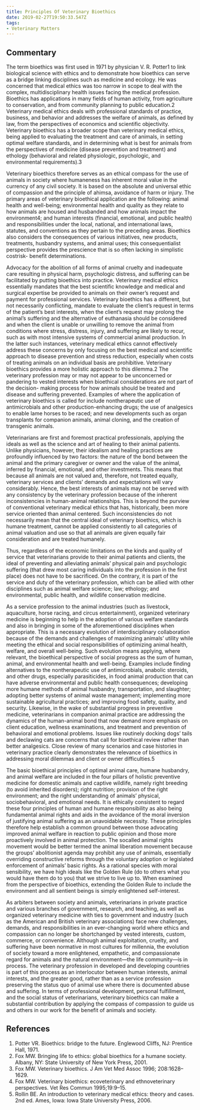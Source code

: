 ```yaml
---
title: Principles Of Veterinary Bioethics
date: 2019-02-27T19:50:33.547Z
tags:
- Veterinary Matters
---
```

## Commentary
The term bioethics was first used in 1971 by physician V. R. Potter1 to link biological science with ethics and to demonstrate how bioethics can serve as a bridge linking disciplines such as medicine and ecology. He was concerned that medical ethics was too narrow in scope to deal with the complex, multidisciplinary health issues facing the medical profession. Bioethics has applications in many fields of human activity, from agriculture to conservation, and from community planning to public education.2 Veterinary medical ethics deals with professional standards of practice, business, and behavior and addresses the welfare of animals, as defined by law, from the perspectives of economics and scientific objectivity. Veterinary bioethics has a broader scope than veterinary medical ethics, being applied to evaluating the treatment and care of animals, in setting optimal welfare standards, and in determining what is best for animals from the perspectives of medicine (disease prevention and treatment) and ethology (behavioral and related physiologic, psychologic, and environmental requirements).3 

Veterinary bioethics therefore serves as an ethical compass for the use of animals in society where humaneness has inherent moral value in the currency of any civil society. It is based on the absolute and universal ethic of compassion and the principle of ahimsa, avoidance of harm or injury. The primary areas of veterinary bioethical application are the following: animal health and well-being; environmental health and quality as they relate to how animals are housed and husbanded and how animals impact the environment4; and human interests (financial, emotional, and public health) and responsibilities under the local, national, and international laws, statutes, and conventions as they pertain to the preceding areas. Bioethics also considers the consequences of various initiatives, new products, treatments, husbandry systems, and animal uses; this consequentialist perspective provides the prescience that is so often lacking in simplistic costrisk- benefit determinations.

Advocacy for the abolition of all forms of animal cruelty and inadequate care resulting in physical harm, psychologic distress, and suffering can be facilitated by putting bioethics into practice. Veterinary medical ethics essentially mandates that the best scientific knowledge and medical and surgical expertise be provided to animals on their owner’s request and payment for professional services. Veterinary bioethics has a different, but not necessarily conflicting, mandate to evaluate the client’s request in terms of the patient’s best interests, when the client’s request may prolong the animal’s suffering and the alternative of euthanasia should be considered and when the client is unable or unwilling to remove the animal from conditions where stress, distress, injury, and suffering are likely to recur, such as with most intensive systems of commercial animal production. In the latter such instances, veterinary medical ethics cannot effectively address these concerns by only focusing on the best medical and scientific approach to disease prevention and stress reduction, especially when costs of treating animals on an individual basis are prohibitive. Veterinary bioethics provides a more holistic approach to this dilemma.2 The veterinary profession may or may not appear to be unconcerned or pandering to vested interests when bioethical considerations are not part of the decision- making process for how animals should be treated and disease and suffering prevented. Examples of where the application of veterinary bioethics is called for include nontherapeutic use of antimicrobials and other production-enhancing drugs; the use of analgesics to enable lame horses to be raced; and new developments such as organ transplants for companion animals, animal cloning, and the creation of transgenic animals.

Veterinarians are first and foremost practical professionals, applying the ideals as well as the science and art of healing to their animal patients. Unlike physicians, however, their idealism and healing practices are profoundly influenced by two factors: the nature of the bond between the animal and the primary caregiver or owner and the value of the animal, inferred by financial, emotional, and other investments. This means that because all animals are not valued and, therefore, not treated equally, veterinary services and clients’ demands and expectations will vary considerably. Hence, the best interests of animals may not be served with any consistency by the veterinary profession because of the inherent inconsistencies in human-animal relationships. This is beyond the purview of conventional veterinary medical ethics that has, historically, been more service oriented than animal centered. Such inconsistencies do not necessarily mean that the central ideal of veterinary bioethics, which is humane treatment, cannot be applied consistently to all categories of animal valuation and use so that all animals are given equally fair consideration and are treated humanely. 

Thus, regardless of the economic limitations on the kinds and quality of service that veterinarians provide to their animal patients and clients, the ideal of preventing and alleviating animals’ physical pain and psychologic suffering (that drew most caring individuals into the profession in the first place) does not have to be sacrificed. On the contrary, it is part of the service and duty of the veterinary profession, which can be allied with other disciplines such as animal welfare science; law; ethology; and environmental, public health, and wildlife conservation medicine.

As a service profession to the animal industries (such as livestock, aquaculture, horse racing, and circus entertainment), organized veterinary medicine is beginning to help in the adoption of various welfare standards and also in bringing in some of the aforementioned disciplines when appropriate. This is a necessary evolution of interdisciplinary collaboration because of the demands and challenges of maximizing animals’ utility while meeting the ethical and social responsibilities of optimizing animal health, welfare, and overall well-being. Such evolution means applying, where relevant, the bioethical perspective of social progress as the sum of human, animal, and environmental health and well-being. Examples include finding alternatives to the nontherapeutic use of antimicrobials, anabolic steroids, and other drugs, especially parasiticides, in food animal production that can have adverse environmental and public health consequences; developing more humane methods of animal husbandry, transportation, and slaughter; adopting better systems of animal waste management; implementing more sustainable agricultural practices; and improving food safety, quality, and security. Likewise, in the wake of substantial progress in preventive medicine, veterinarians in companion animal practice are addressing the dynamics of the human-animal bond that now demand more emphasis on client education, wellness examinations, and treatment and prevention of behavioral and emotional problems. Issues like routinely docking dogs’ tails and declawing cats are concerns that call for bioethical review rather than better analgesics. Close review of many scenarios and case histories in veterinary practice clearly demonstrates the relevance of bioethics in addressing moral dilemmas and client or owner difficulties.5 

The basic bioethical principles of optimal animal care, humane husbandry, and animal welfare are included in the four pillars of holistic preventive medicine for domestic animals and captive wildlife, namely right breeding (to avoid inherited disorders); right nutrition; provision of the right environment; and the right understanding of animals’ physical, sociobehavioral, and emotional needs. It is ethically consistent to regard these four principles of human and humane responsibility as also being fundamental animal rights and aids in the avoidance of the moral inversion of justifying animal suffering as an unavoidable necessity. These principles therefore help establish a common ground between those advocating improved animal welfare in reaction to public opinion and those more proactively involved in animal protection. The socalled animal rights movement would be better termed the animal liberation movement because the groups’ abolitionist agenda may prohibit any use of animals, essentially overriding constructive reforms through the voluntary adoption or legislated enforcement of animals’ basic rights. As a rational species with moral sensibility, we have high ideals like the Golden Rule (do to others what you would have them do to you) that we strive to live up to. When examined from the perspective of bioethics, extending the Golden Rule to include the environment and all sentient beings is simply enlightened self-interest.

As arbiters between society and animals, veterinarians in private practice and various branches of government, research, and teaching, as well as organized veterinary medicine with ties to government and industry (such as the American and British veterinary associations) face new challenges, demands, and responsibilities in an ever-changing world where ethics and compassion can no longer be shortchanged by vested interests, custom, commerce, or convenience. Although animal exploitation, cruelty, and suffering have been normative in most cultures for millennia, the evolution of society toward a more enlightened, empathetic, and compassionate regard for animals and the natural environment—the life community—is in process. The veterinary profession in developed and developing countries is part of this process as an interlocutor between human interests, animal interests, and the greater good, rather than as a service profession preserving the status quo of animal use where there is documented abuse and suffering. In terms of professional development, personal fulfillment, and the social status of veterinarians, veterinary bioethics can make a substantial contribution by applying the compass of compassion to guide us and others in our work for the benefit of animals and society.

## References

1. Potter VR. Bioethics: bridge to the future. Englewood Cliffs, NJ: Prentice Hall, 1971.
2. Fox MW. Bringing life to ethics: global bioethics for a humane society. Albany, NY: State University of New York Press, 2001.
3. Fox MW. Veterinary bioethics. J Am Vet Med Assoc 1996; 208:1628–1629.
4. Fox MW. Veterinary bioethics: ecoveterinary and ethnoveterinary perspectives. Vet Res Commun 1995;19:9–15.
5. Rollin BE. An introduction to veterinary medical ethics: theory and cases. 2nd ed. Ames, Iowa: Iowa State University Press, 2006.
